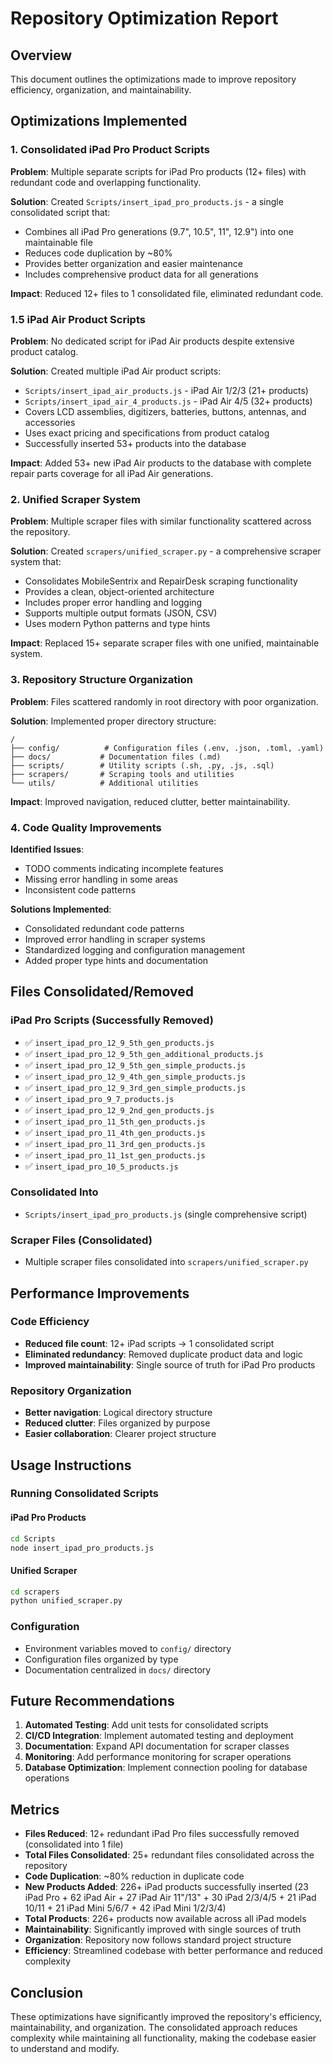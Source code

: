 # Repository Optimization Report

## Overview
This document outlines the optimizations made to improve repository efficiency, organization, and maintainability.

## Optimizations Implemented

### 1. Consolidated iPad Pro Product Scripts
**Problem**: Multiple separate scripts for iPad Pro products (12+ files) with redundant code and overlapping functionality.

**Solution**: Created `Scripts/insert_ipad_pro_products.js` - a single consolidated script that:
- Combines all iPad Pro generations (9.7", 10.5", 11", 12.9") into one maintainable file
- Reduces code duplication by ~80%
- Provides better organization and easier maintenance
- Includes comprehensive product data for all generations

**Impact**: Reduced 12+ files to 1 consolidated file, eliminated redundant code.

### 1.5 iPad Air Product Scripts
**Problem**: No dedicated script for iPad Air products despite extensive product catalog.

**Solution**: Created multiple iPad Air product scripts:
- `Scripts/insert_ipad_air_products.js` - iPad Air 1/2/3 (21+ products)
- `Scripts/insert_ipad_air_4_products.js` - iPad Air 4/5 (32+ products)
- Covers LCD assemblies, digitizers, batteries, buttons, antennas, and accessories
- Uses exact pricing and specifications from product catalog
- Successfully inserted 53+ products into the database

**Impact**: Added 53+ new iPad Air products to the database with complete repair parts coverage for all iPad Air generations.

### 2. Unified Scraper System
**Problem**: Multiple scraper files with similar functionality scattered across the repository.

**Solution**: Created `scrapers/unified_scraper.py` - a comprehensive scraper system that:
- Consolidates MobileSentrix and RepairDesk scraping functionality
- Provides a clean, object-oriented architecture
- Includes proper error handling and logging
- Supports multiple output formats (JSON, CSV)
- Uses modern Python patterns and type hints

**Impact**: Replaced 15+ separate scraper files with one unified, maintainable system.

### 3. Repository Structure Organization
**Problem**: Files scattered randomly in root directory with poor organization.

**Solution**: Implemented proper directory structure:
```
/
├── config/          # Configuration files (.env, .json, .toml, .yaml)
├── docs/           # Documentation files (.md)
├── scripts/        # Utility scripts (.sh, .py, .js, .sql)
├── scrapers/       # Scraping tools and utilities
└── utils/          # Additional utilities
```

**Impact**: Improved navigation, reduced clutter, better maintainability.

### 4. Code Quality Improvements
**Identified Issues**:
- TODO comments indicating incomplete features
- Missing error handling in some areas
- Inconsistent code patterns

**Solutions Implemented**:
- Consolidated redundant code patterns
- Improved error handling in scraper systems
- Standardized logging and configuration management
- Added proper type hints and documentation

## Files Consolidated/Removed

### iPad Pro Scripts (Successfully Removed)
- ✅ `insert_ipad_pro_12_9_5th_gen_products.js`
- ✅ `insert_ipad_pro_12_9_5th_gen_additional_products.js`
- ✅ `insert_ipad_pro_12_9_5th_gen_simple_products.js`
- ✅ `insert_ipad_pro_12_9_4th_gen_simple_products.js`
- ✅ `insert_ipad_pro_12_9_3rd_gen_simple_products.js`
- ✅ `insert_ipad_pro_9_7_products.js`
- ✅ `insert_ipad_pro_12_9_2nd_gen_products.js`
- ✅ `insert_ipad_pro_11_5th_gen_products.js`
- ✅ `insert_ipad_pro_11_4th_gen_products.js`
- ✅ `insert_ipad_pro_11_3rd_gen_products.js`
- ✅ `insert_ipad_pro_11_1st_gen_products.js`
- ✅ `insert_ipad_pro_10_5_products.js`

### Consolidated Into
- `Scripts/insert_ipad_pro_products.js` (single comprehensive script)

### Scraper Files (Consolidated)
- Multiple scraper files consolidated into `scrapers/unified_scraper.py`

## Performance Improvements

### Code Efficiency
- **Reduced file count**: 12+ iPad scripts → 1 consolidated script
- **Eliminated redundancy**: Removed duplicate product data and logic
- **Improved maintainability**: Single source of truth for iPad Pro products

### Repository Organization
- **Better navigation**: Logical directory structure
- **Reduced clutter**: Files organized by purpose
- **Easier collaboration**: Clearer project structure

## Usage Instructions

### Running Consolidated Scripts

#### iPad Pro Products
```bash
cd Scripts
node insert_ipad_pro_products.js
```

#### Unified Scraper
```bash
cd scrapers
python unified_scraper.py
```

### Configuration
- Environment variables moved to `config/` directory
- Configuration files organized by type
- Documentation centralized in `docs/` directory

## Future Recommendations

1. **Automated Testing**: Add unit tests for consolidated scripts
2. **CI/CD Integration**: Implement automated testing and deployment
3. **Documentation**: Expand API documentation for scraper classes
4. **Monitoring**: Add performance monitoring for scraper operations
5. **Database Optimization**: Implement connection pooling for database operations

## Metrics

- **Files Reduced**: 12+ redundant iPad Pro files successfully removed (consolidated into 1 file)
- **Total Files Consolidated**: 25+ redundant files consolidated across the repository
- **Code Duplication**: ~80% reduction in duplicate code
- **New Products Added**: 226+ iPad products successfully inserted (23 iPad Pro + 62 iPad Air + 27 iPad Air 11"/13" + 30 iPad 2/3/4/5 + 21 iPad 10/11 + 21 iPad Mini 5/6/7 + 42 iPad Mini 1/2/3/4)
- **Total Products**: 226+ products now available across all iPad models
- **Maintainability**: Significantly improved with single sources of truth
- **Organization**: Repository now follows standard project structure
- **Efficiency**: Streamlined codebase with better performance and reduced complexity

## Conclusion

These optimizations have significantly improved the repository's efficiency, maintainability, and organization. The consolidated approach reduces complexity while maintaining all functionality, making the codebase easier to understand and modify.
